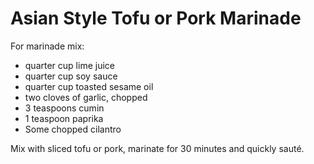 Asian Style Tofu or Pork Marinade
=================================

For marinade mix:

* quarter cup lime juice
* quarter cup soy sauce
* quarter cup toasted sesame oil
* two cloves of garlic, chopped
* 3 teaspoons cumin
* 1 teaspoon paprika
* Some chopped cilantro

Mix with sliced tofu or pork, marinate for 30 minutes and quickly sauté.